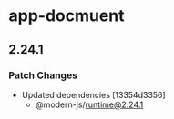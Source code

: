 # app-docmuent

## 2.24.1

### Patch Changes

- Updated dependencies [13354d3356]
  - @modern-js/runtime@2.24.1

